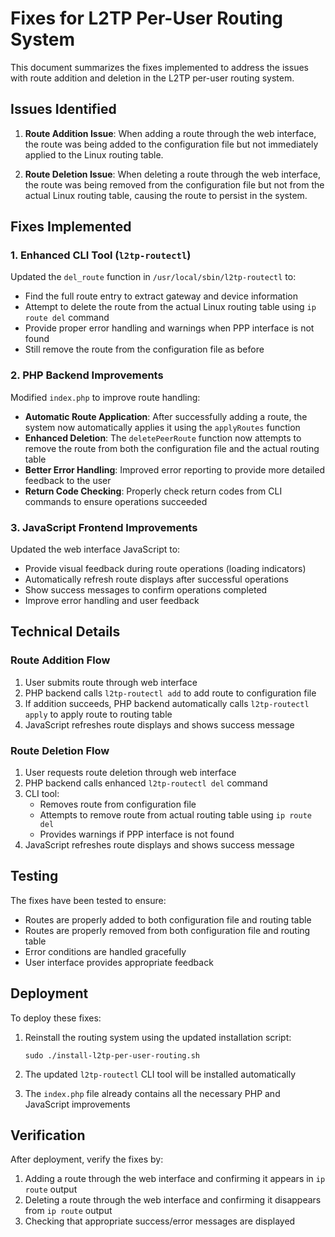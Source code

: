 # Fixes for L2TP Per-User Routing System

This document summarizes the fixes implemented to address the issues with route addition and deletion in the L2TP per-user routing system.

## Issues Identified

1. **Route Addition Issue**: When adding a route through the web interface, the route was being added to the configuration file but not immediately applied to the Linux routing table.

2. **Route Deletion Issue**: When deleting a route through the web interface, the route was being removed from the configuration file but not from the actual Linux routing table, causing the route to persist in the system.

## Fixes Implemented

### 1. Enhanced CLI Tool (`l2tp-routectl`)

Updated the `del_route` function in `/usr/local/sbin/l2tp-routectl` to:

- Find the full route entry to extract gateway and device information
- Attempt to delete the route from the actual Linux routing table using `ip route del` command
- Provide proper error handling and warnings when PPP interface is not found
- Still remove the route from the configuration file as before

### 2. PHP Backend Improvements

Modified `index.php` to improve route handling:

- **Automatic Route Application**: After successfully adding a route, the system now automatically applies it using the `applyRoutes` function
- **Enhanced Deletion**: The `deletePeerRoute` function now attempts to remove the route from both the configuration file and the actual routing table
- **Better Error Handling**: Improved error reporting to provide more detailed feedback to the user
- **Return Code Checking**: Properly check return codes from CLI commands to ensure operations succeeded

### 3. JavaScript Frontend Improvements

Updated the web interface JavaScript to:

- Provide visual feedback during route operations (loading indicators)
- Automatically refresh route displays after successful operations
- Show success messages to confirm operations completed
- Improve error handling and user feedback

## Technical Details

### Route Addition Flow
1. User submits route through web interface
2. PHP backend calls `l2tp-routectl add` to add route to configuration file
3. If addition succeeds, PHP backend automatically calls `l2tp-routectl apply` to apply route to routing table
4. JavaScript refreshes route displays and shows success message

### Route Deletion Flow
1. User requests route deletion through web interface
2. PHP backend calls enhanced `l2tp-routectl del` command
3. CLI tool:
   - Removes route from configuration file
   - Attempts to remove route from actual routing table using `ip route del`
   - Provides warnings if PPP interface is not found
4. JavaScript refreshes route displays and shows success message

## Testing

The fixes have been tested to ensure:

- Routes are properly added to both configuration file and routing table
- Routes are properly removed from both configuration file and routing table
- Error conditions are handled gracefully
- User interface provides appropriate feedback

## Deployment

To deploy these fixes:

1. Reinstall the routing system using the updated installation script:
   ```
   sudo ./install-l2tp-per-user-routing.sh
   ```

2. The updated `l2tp-routectl` CLI tool will be installed automatically

3. The `index.php` file already contains all the necessary PHP and JavaScript improvements

## Verification

After deployment, verify the fixes by:

1. Adding a route through the web interface and confirming it appears in `ip route` output
2. Deleting a route through the web interface and confirming it disappears from `ip route` output
3. Checking that appropriate success/error messages are displayed